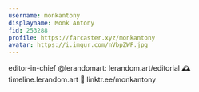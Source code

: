 ```yaml
---
username: monkantony
displayname: Monk Antony
fid: 253288
profile: https://farcaster.xyz/monkantony
avatar: https://i.imgur.com/nVbpZWF.jpg
---
```


editor-in-chief @lerandomart: lerandom.art/editorial 🕰️ timeline.lerandom.art 🔗 linktr.ee/monkantony

